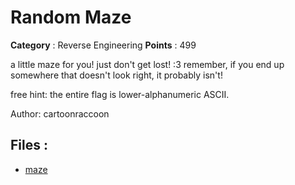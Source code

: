# Random Maze

**Category** : Reverse Engineering
**Points** : 499

a little maze for you! just don't get lost! :3 remember, if you end up somewhere that doesn't look right, it probably isn't!

free hint: the entire flag is lower-alphanumeric ASCII.

Author: cartoonraccoon

## Files : 
 - [maze](./maze)



